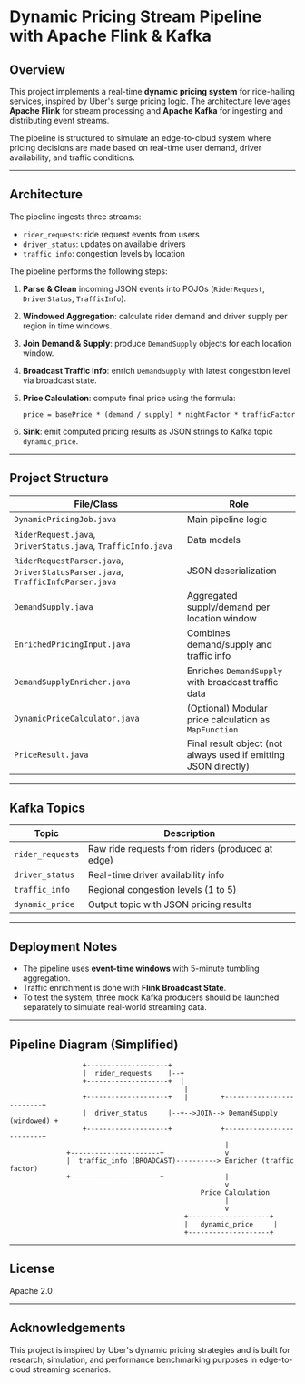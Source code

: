 # Dynamic Pricing Stream Pipeline with Apache Flink & Kafka

## Overview
This project implements a real-time **dynamic pricing system** for ride-hailing services, inspired by Uber's surge pricing logic. The architecture leverages **Apache Flink** for stream processing and **Apache Kafka** for ingesting and distributing event streams.

The pipeline is structured to simulate an edge-to-cloud system where pricing decisions are made based on real-time user demand, driver availability, and traffic conditions.

---

## Architecture

The pipeline ingests three streams:

- `rider_requests`: ride request events from users
- `driver_status`: updates on available drivers
- `traffic_info`: congestion levels by location

The pipeline performs the following steps:

1. **Parse & Clean** incoming JSON events into POJOs (`RiderRequest`, `DriverStatus`, `TrafficInfo`).
2. **Windowed Aggregation**: calculate rider demand and driver supply per region in time windows.
3. **Join Demand & Supply**: produce `DemandSupply` objects for each location window.
4. **Broadcast Traffic Info**: enrich `DemandSupply` with latest congestion level via broadcast state.
5. **Price Calculation**: compute final price using the formula:

   ```
   price = basePrice * (demand / supply) * nightFactor * trafficFactor
   ```

6. **Sink**: emit computed pricing results as JSON strings to Kafka topic `dynamic_price`.

---

## Project Structure

| File/Class                                                                     | Role                                                            |
|--------------------------------------------------------------------------------|-----------------------------------------------------------------|
| `DynamicPricingJob.java`                                                       | Main pipeline logic                                             |
| `RiderRequest.java`, `DriverStatus.java`, `TrafficInfo.java`                   | Data models                                                     |
| `RiderRequestParser.java`, `DriverStatusParser.java`, `TrafficInfoParser.java` | JSON deserialization                                            |
| `DemandSupply.java`                                                            | Aggregated supply/demand per location window                    |
| `EnrichedPricingInput.java`                                                    | Combines demand/supply and traffic info                         |
| `DemandSupplyEnricher.java`                                                    | Enriches `DemandSupply` with broadcast traffic data             |
| `DynamicPriceCalculator.java`                                                  | (Optional) Modular price calculation as `MapFunction`           |
| `PriceResult.java`                                                             | Final result object (not always used if emitting JSON directly) |

---

## Kafka Topics

| Topic            | Description                                      |
|------------------|--------------------------------------------------|
| `rider_requests` | Raw ride requests from riders (produced at edge) |
| `driver_status`  | Real-time driver availability info               |
| `traffic_info`   | Regional congestion levels (1 to 5)              |
| `dynamic_price`  | Output topic with JSON pricing results           |

---

## Deployment Notes

- The pipeline uses **event-time windows** with 5-minute tumbling aggregation.
- Traffic enrichment is done with **Flink Broadcast State**.
- To test the system, three mock Kafka producers should be launched separately to simulate real-world streaming data.

---

## Pipeline Diagram (Simplified)

```text
                  +--------------------+    
                  |  rider_requests    |--+     
                  +--------------------+  |     
                                           |         
                  +--------------------+   |        +-------------------------+
                  |  driver_status     |--+-->JOIN--> DemandSupply (windowed) +
                  +--------------------+            +-------------------------+
                                                     |
              +----------------------+               v
              |  traffic_info (BROADCAST)----------> Enricher (traffic factor)
              +----------------------+               |
                                                     v
                                               Price Calculation
                                                     |
                                                     v
                                           +--------------------+
                                           |   dynamic_price     |
                                           +--------------------+
```

---

## License
Apache 2.0

---

## Acknowledgements
This project is inspired by Uber's dynamic pricing strategies and is built for research, simulation, and performance benchmarking purposes in edge-to-cloud streaming scenarios.

